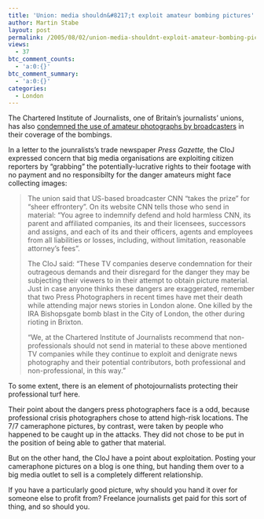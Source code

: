 ```yaml
---
title: 'Union: media shouldn&#8217;t exploit amateur bombing pictures'
author: Martin Stabe
layout: post
permalink: /2005/08/02/union-media-shouldnt-exploit-amateur-bombing-pictures/
views:
  - 37
btc_comment_counts:
  - 'a:0:{}'
btc_comment_summary:
  - 'a:0:{}'
categories:
  - London
---
```

The Chartered Institute of Journalists, one of Britain&rsquo;s journalists&rsquo; unions, has also [condemned the use of amateur photographs by broadcasters][1] in their coverage of the bombings. 

In a letter to the jounralists&rsquo;s trade newspaper *Press Gazette,* the CIoJ expressed concern that big media organisations are exploiting citizen reporters by &ldquo;grabbing&rdquo; the potentially-lucrative rights to their footage with no payment and no responsibilty for the danger amateurs might face collecting images:

> The union said that US-based broadcaster CNN &ldquo;takes the prize&rdquo; for &ldquo;sheer effrontery&rdquo;. On its website CNN tells those who send in material: &ldquo;You agree to indemnify defend and hold harmless CNN, its parent and affiliated companies, its and their licensees, successors and assigns, and each of its and their officers, agents and employees from all liabilities or losses, including, without limitation, reasonable attorney&rsquo;s fees&rdquo;.
> 
> The CIoJ said: &ldquo;These TV companies deserve condemnation for their outrageous demands and their disregard for the danger they may be subjecting their viewers to in their attempt to obtain picture material. Just in case anyone thinks these dangers are exaggerated, remember that two Press Photographers in recent times have met their death while attending major news stories in London alone. One killed by the IRA Bishopsgate bomb blast in the City of London, the other during rioting in Brixton.
> 
> &ldquo;We, at the Chartered Institute of Journalists recommend that non-professionals should not send in material to these above mentioned TV companies while they continue to exploit and denigrate news photography and their potential contributors, both professional and non-professional, in this way.&rdquo;

To some extent, there is an element of photojournalists protecting their professional turf here.

Their point about the dangers press photographers face is a odd, because professional crisis photographers chose to attend high-risk locations. The 7/7 cameraphone pictures, by contrast, were taken by people who happened to be caught up in the attacks. They did not chose to be put in the position of being able to gather that material.

But on the other hand, the CIoJ have a point about exploitation. Posting your cameraphone pictures on a blog is one thing, but handing them over to a big media outlet to sell is a completely different relationship.

If you have a particularly good picture, why should you hand it over for someone else to profit from? Freelance journalists get paid for this sort of thing, and so should you.

 [1]: http://www.pressgazette.co.uk/article/020805/broadcasters_slammed_for_irresponsible_use_of_mobile_phone_pics